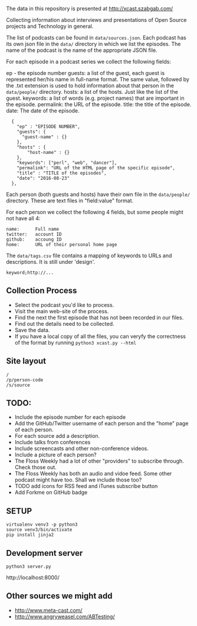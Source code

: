The data in this repository is presented at http://xcast.szabgab.com/

Collecting information about interviews and presentations
of Open Source projects and Technology in general.


The list of podcasts can be found in ```data/sources.json```.
Each podcast has its own json file in the ```data/``` directory in which we list the episodes.
The name of the podcast is the name of the appropriate JSON file.

For each episode in a podcast series we collect the following fields:

ep - the episode number
guests:   a list of the guest, each guest is represented her/his name in full-name  format.
    The same value, followed by the .txt extension is used to hold information about that person
    in the ```data/people/``` directory.
hosts:   a list of the hosts. Just like the list of the guest.
keywords: a list of words (e.g. project names) that are important in the episode.
permalink: the URL of the episode.
title:     the title of the episode.
date:      The date of the episode.

```
  {
    "ep" : "EPISODE NUMBER",
    "guests": {
      "guest-name" : {}
    },
    "hosts" : {
        "host-name" : {}
    },
    "keywords": ["perl", "web", "dancer"],
    "permalink": "URL of the HTML page of the specific episode",
    "title" : "TITLE of the episodes",
    "date": "2016-08-23"
  },
```

Each person (both guests and hosts) have their own file in the ```data/people/``` directory.
These are text files in "field:value" format.

For each person we collect the following 4 fields, but some people might not have all 4:

```
name:      Full name
twitter:   account ID
github:    accoung ID
home:      URL of their personal home page
```

The ```data/tags.csv``` file contains a mapping of keywords to URLs and descriptions.
It is still under 'design'.

```
keyword;http://...
```

Collection Process
-------------------
* Select the podcast you'd like to process.
* Visit the main web-site of the process.
* Find the next the first episode that has not been recorded in our files.
* Find out the details need to be collected.
* Save the data.
* If you have a local copy of all the files, you can veryfy the correctness of the format by running ```python3 xcast.py --html```



Site layout
------------
```
/
/p/person-code
/s/source
```

TODO:
-----
* Include the episode number for each episode
* Add the GitHub/Twitter username of each person and the "home" page of each person.
* For each source add a description.
* Include talks from conferences
* Include screencasts and other non-conference videos.
* Include a picture of each person?
* The Floss Weekly had a lot of other "providers" to subscribe through. Check those out.
* The Floss Weekly has both an audio and vidoe feed. Some other podcast might have too. Shall we include those too?
* TODO add icons for RSS feed and iTunes subscribe button
* Add Forkme on GitHub badge


SETUP
------
```
virtualenv venv3 -p python3
source venv3/bin/activate
pip install jinja2
```

Development server
-------------------
```python3 server.py```

http://localhost:8000/


Other sources we might add
----------------------------
* http://www.meta-cast.com/
* http://www.angryweasel.com/ABTesting/


